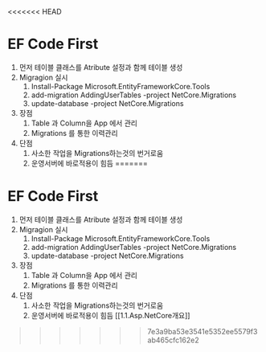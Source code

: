 <<<<<<< HEAD
# EF Code First

1. 먼저 테이블 클래스를 Atribute 설정과 함께 테이블 생성
2. Migragion 실시
   1. Install-Package Microsoft.EntityFrameworkCore.Tools
   2. add-migration AddingUserTables -project NetCore.Migrations
   3. update-database -project NetCore.Migrations
3. 장점
   1. Table 과 Column을 App 에서 관리
   2. Migrations 를 통한 이력관리
4. 단점
   1. 사소한 작업을 Migrations하는것의 번거로움
   2. 운영서버에 바로적용이 힘듬
=======
# EF Code First

1. 먼저 테이블 클래스를 Atribute 설정과 함께 테이블 생성
2. Migragion 실시
   1. Install-Package Microsoft.EntityFrameworkCore.Tools
   2. add-migration AddingUserTables -project NetCore.Migrations
   3. update-database -project NetCore.Migrations
3. 장점
   1. Table 과 Column을 App 에서 관리
   2. Migrations 를 통한 이력관리
4. 단점
   1. 사소한 작업을 Migrations하는것의 번거로움
   2. 운영서버에 바로적용이 힘듬
[[1.1.Asp.NetCore개요]]
>>>>>>> 7e3a9ba53e3541e5352ee5579f3ab465cfc162e2
